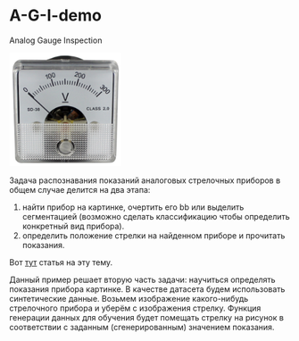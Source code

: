 # A-G-I-demo

Analog Gauge Inspection

<img src="Voltmeter-Original.jpg" alt="VVV" width="200"/>

Задача распознавания показаний аналоговых стрелочных приборов в общем случае делится на два этапа:
1. найти прибор на картинке, очертить его bb или выделить сегментацией
(возможно сделать классификацию чтобы определить конкретный вид прибора).
2. определить положение стрелки на найденном приборе и прочитать показания.

Вот [тут](https://indatalabs.com/blog/ai-inspection) статья на эту тему.

Данный пример решает вторую часть задачи: научиться определять показания прибора картинке.
В качестве датасета будем использовать синтетические данные. 
Возьмем изображение какого-нибудь стрелочного прибора и уберём с изображения стрелку.
Функция генерации данных для обучения будет помещать стрелку на рисунок в соответствии 
с заданным (сгенерированным) значением показания.

